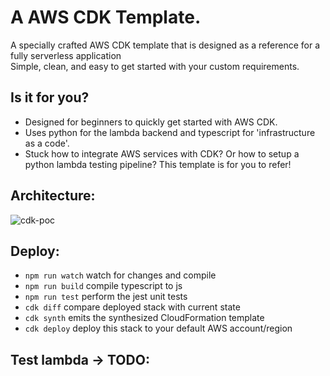 # A AWS CDK Template.

A specially crafted AWS CDK template that is designed as a reference for a fully serverless application <br>
Simple, clean, and easy to get started with your custom requirements.

## Is it for you?
- Designed for beginners to quickly get started with AWS CDK.
- Uses python for the lambda backend and typescript for 'infrastructure as a code'.
- Stuck how to integrate AWS services with CDK? Or how to setup a python lambda testing pipeline? This template is for you to refer!  

## Architecture: 
![cdk-poc](https://user-images.githubusercontent.com/35420813/153103540-c649c65d-dd72-4f0e-ba2f-62ca8aa4bb6d.jpg)

## Deploy:
-   `npm run watch` watch for changes and compile
-   `npm run build` compile typescript to js
-   `npm run test` perform the jest unit tests
-   `cdk diff` compare deployed stack with current state
-   `cdk synth` emits the synthesized CloudFormation template
-   `cdk deploy` deploy this stack to your default AWS account/region

## Test lambda -> TODO:
